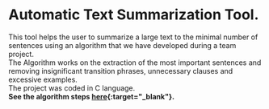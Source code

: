 # **Automatic Text Summarization Tool.**
This tool helps the user to summarize a large text to the minimal number of sentences using an algorithm that we have developed
during a team project.<br />
The Algorithm works on the extraction of the most important sentences and removing insignificant transition
phrases, unnecessary clauses and excessive examples.<br />
The project was coded in C language.<br />
**See the algorithm steps [here](https://github.com/YahyaAlaaMassoud/Automatic-Summarization/blob/master/Summarization%20Algorithm.pdf){:target="_blank"}.**

